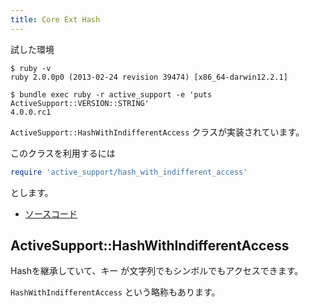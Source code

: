 ```yaml
---
title: Core Ext Hash
---
```


試した環境

```
$ ruby -v
ruby 2.0.0p0 (2013-02-24 revision 39474) [x86_64-darwin12.2.1]
```

```
$ bundle exec ruby -r active_support -e 'puts ActiveSupport::VERSION::STRING'
4.0.0.rc1
```

`ActiveSupport::HashWithIndifferentAccess` クラスが実装されています。

このクラスを利用するには

```ruby
require 'active_support/hash_with_indifferent_access'
```

とします。

* [ソースコード](https://github.com/rails/rails/blob/v4.0.0.rc1/activesupport/lib/active_support/hash_with_indifferent_access.rb)

ActiveSupport::HashWithIndifferentAccess
--------------------------------------------------------------------------------
Hashを継承していて、キー が文字列でもシンボルでもアクセスできます。

`HashWithIndifferentAccess` という略称もあります。
